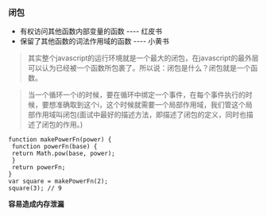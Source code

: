  ### 闭包
- 有权访问其他函数内部变量的函数 ---- 红皮书
- 保留了其他函数的词法作用域的函数 ---- 小黄书
> 其实整个javascript的运行环境就是一个最大的闭包，在javascript的最外层可以认为已经被一个函数所包裹了。所以说：闭包是什么？闭包就是一个函数。

> 当一个循环一个i的时候，要在循环中绑定一个事件，在每个事件执行的时候，要想准确取到这个i，这个时候就需要一个局部作用域，我们管这个局部作用域叫闭包(面试中最好的描述方法，即描述了闭包的定义，同时也描述了闭包的作用。)

```
function makePowerFn(power) { 
 function powerFn(base) {
 return Math.pow(base, power);
 }
 return powerFn;
}
var square = makePowerFn(2); 
square(3); // 9
```

 **容易造成内存泄漏**